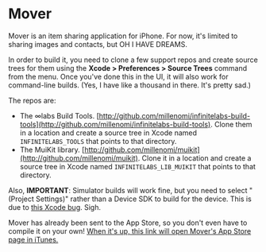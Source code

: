 # Mover

Mover is an item sharing application for iPhone. For now, it's limited to sharing images and contacts, but OH I HAVE DREAMS.

In order to build it, you need to clone a few support repos and create source trees for them using the **Xcode &gt; Preferences &gt; Source Trees** command from the menu. Once you've done this in the UI, it will also work for command-line builds. (Yes, I have like a thousand in there. It's pretty sad.)

The repos are:

 - The ∞labs Build Tools. [http://github.com/millenomi/infinitelabs-build-tools](http://github.com/millenomi/infinitelabs-build-tools). Clone them in a location and create a source tree in Xcode named `INFINITELABS_TOOLS` that points to that directory.
 - The MuiKit library. [http://github.com/millenomi/muikit](http://github.com/millenomi/muikit). Clone it in a location and create a source tree in Xcode named `INFINITELABS_LIB_MUIKIT` that points to that directory.

Also, **IMPORTANT**: Simulator builds will work fine, but you need to select "(Project Settings)" rather than a Device SDK to build for the device. This is due to [this Xcode bug](http://www.openradar.me/radar?id=21402). Sigh.

Mover has already been sent to the App Store, so you don't even have to compile it on your own! [When it's up, this link will open Mover's App Store page in iTunes.](http://itunes.com/app/mover)
